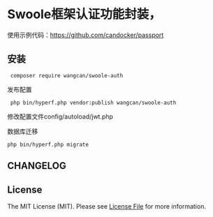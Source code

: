 # Swoole框架认证功能封装，

使用示例代码：<https://github.com/candocker/passport>

## 安装

 ```
  composer require wangcan/swoole-auth
 ```
发布配置
```
 php bin/hyperf.php vendor:publish wangcan/swoole-auth
```
修改配置文件config/autoload/jwt.php

数据库迁移

```
php bin/hyperf.php migrate
```

## CHANGELOG

## License

The MIT License (MIT). Please see [License File](LICENSE.md) for more information.
